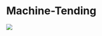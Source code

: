 # Machine-Tending

![](https://github.com/RiVer2000/Machine-Tending/blob/main/RobotStudio%2010-26_2.gif)
